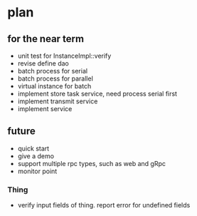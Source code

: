 # plan

## for the near term

* unit test for InstanceImpl::verify
* revise define dao
* batch process for serial
* batch process for parallel
* virtual instance for batch
* implement store task service, need process serial first
* implement transmit service
* implement service

## future

* quick start
* give a demo
* support multiple rpc types, such as web and gRpc
* monitor point

### Thing

* verify input fields of thing. report error for undefined fields





